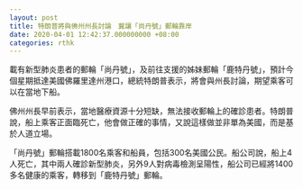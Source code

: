 ```yaml
---
layout: post
title: 特朗普將與佛州州長討論　冀讓「尚丹號」郵輪靠岸
date: 2020-04-01 12:42:37.000000000 +08:00
categories: rthk
---
```


載有新型肺炎患者的郵輪「尚丹號」，及前往支援的姊妹郵輪「鹿特丹號」，預計今個星期抵達美國佛羅里達州港口，總統特朗普表示，將會與州長討論，期望乘客可以在當地下船。

佛州州長早前表示，當地醫療資源十分短缺，無法接收郵輪上的確診患者。特朗普說，船上乘客正面臨死亡，他會做正確的事情，又說這樣做並非單為美國，而是基於人道立場。

「尚丹號」郵輪搭載1800名乘客和船員，包括300名美國公民。船公司說，船上4人死亡，其中兩人確診新型肺炎，另外9人對病毒檢測呈陽性，船公司已經將1400多名健康的乘客，轉移到「鹿特丹號」郵輪。
